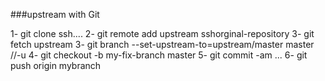 
###upstream with Git

1- git clone ssh....
2- git remote add upstream sshorginal-repository
3- git fetch upstream
3- git branch --set-upstream-to=upstream/master master //-u
4-  git checkout -b my-fix-branch master
5- git commit -am ...
6- git push origin mybranch